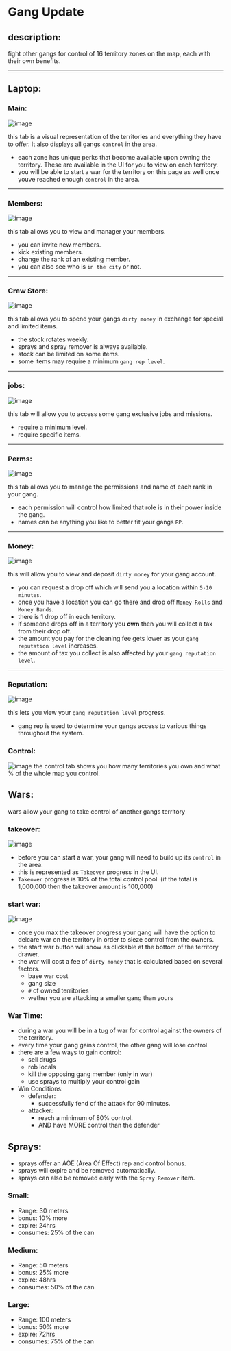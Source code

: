 # Gang Update

## description:
fight other gangs for control of 16 territory zones on the map, each with their own benefits.

---

## Laptop:
### Main:
![image](https://github.com/user-attachments/assets/082125ee-8935-447a-b87d-ea447f45f33f)

this tab is a visual representation of the territories and everything they have to offer. It also displays all gangs `control` in the area.
 - each zone has unique perks that become available upon owning the territory. These are available in the UI for you to view on each territory.
 - you will be able to start a war for the territory on this page as well once youve reached enough `control` in the area.

---

### Members:
![image](https://github.com/user-attachments/assets/b81babdd-3626-4d83-bc19-c6ab9db46302)

this tab allows you to view and manager your members.
 - you can invite new members.
 - kick existing members.
 - change the rank of an existing member.
 - you can also see who is `in the city` or not.

---

### Crew Store:
![image](https://github.com/user-attachments/assets/a4725d8b-83bd-4714-a42c-ab6ce8962868)

this tab allows you to spend your gangs `dirty money` in exchange for special and limited items.
- the stock rotates weekly.
- sprays and spray remover is always available.
- stock can be limited on some items.
- some items may require a minimum `gang rep level`.

---

### jobs:
![image](https://github.com/user-attachments/assets/b8ff4753-ca00-47c6-8b4f-895452a31df9)

this tab will allow you to access some gang exclusive jobs and missions.
- require a minimum level.
- require specific items.

---

### Perms:
![image](https://github.com/user-attachments/assets/40f4dc45-1067-4e78-8b12-6e682c575210)

this tab allows you to manage the permissions and name of each rank in your gang.
- each permission will control how limited that role is in their power inside the gang.
- names can be anything you like to better fit your gangs `RP`.

---

### Money:
![image](https://github.com/user-attachments/assets/3dffb617-0bd9-47ca-afc1-74da732033ab)

this will allow you to view and deposit `dirty money` for your gang account.
- you can request a drop off which will send you a location within `5-10 minutes`.
- once you have a location you can go there and drop off `Money Rolls` and `Money Bands`.
- there is 1 drop off in each territory.
- if someone drops off in a territory you **own** then you will collect a tax from their drop off.
- the amount you pay for the cleaning fee gets lower as your `gang reputation level` increases.
- the amount of tax you collect is also affected by your `gang reputation level`.

---

### Reputation:
![image](https://github.com/user-attachments/assets/bd0b2195-b315-4a8c-a549-defebf951d60)

this lets you view your `gang reputation level` progress.
- gang rep is used to determine your gangs access to various things throughout the system.

### Control:
![image](https://github.com/user-attachments/assets/000a6ea2-ab15-48eb-8ee5-62b6f4c4d40f)
the control tab shows you how many territories you own and what % of the whole map you control.

## Wars:
wars allow your gang to take control of another gangs territory

### takeover:
![image](https://github.com/user-attachments/assets/c7139558-42ca-493c-8248-bac612464ed7)
- before you can start a war, your gang will need to build up its `control` in the area.
- this is represented as `Takeover` progress in the UI.
- `Takeover` progress is 10% of the total control pool. (if the total is 1,000,000 then the takeover amount is 100,000)

### start war:
![image](https://github.com/user-attachments/assets/0b2ad823-22c9-4296-943d-9b99fd1827dc)
- once you max the takeover progress your gang will have the option to delcare war on the territory in order to sieze control from the owners.
- the start war button will show as clickable at the bottom of the territory drawer.
- the war will cost a fee of `dirty money` that is calculated based on several factors.
  - base war cost
  - gang size
  - `#` of owned territories
  -  wether you are attacking a smaller gang than yours

### War Time:
- during a war you will be in a tug of war for control against the owners of the territory.
- every time your gang gains control, the other gang will lose control
- there are a few ways to gain control:
  - sell drugs
  - rob locals
  - kill the opposing gang member (only in war)
  - use sprays to multiply your control gain
- Win Conditions:
  - defender:
    - successfully fend of the attack for 90 minutes.
  - attacker:
    - reach a minimum of 80% control.
    - AND have MORE control than the defender


## Sprays:
  - sprays offer an AOE (Area Of Effect) rep and control bonus.
  - sprays will expire and be removed automatically.
  - sprays can also be removed early with the `Spray Remover` item.

### Small:
 - Range: 30 meters
 - bonus: 10% more
 - expire: 24hrs
 - consumes: 25% of the can

### Medium: 
 - Range: 50 meters
 - bonus: 25% more
 - expire: 48hrs
 - consumes: 50% of the can

### Large: 
 - Range: 100 meters
 - bonus: 50% more
 - expire: 72hrs
 - consumes: 75% of the can
